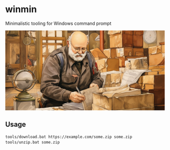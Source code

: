 # winmin

Minimalistic tooling for Windows command prompt

![](assets/winmin.png)

## Usage

```sh
tools/download.bat https://example.com/some.zip some.zip
tools/unzip.bat some.zip
```
